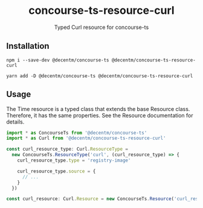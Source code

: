 <h1 align="center">
  concourse-ts-resource-curl
</h1>

<div align="center">

  Typed Curl resource for concourse-ts
</div>

## Installation

`npm i --save-dev @decentm/concourse-ts @decentm/concourse-ts-resource-curl`

`yarn add -D @decentm/concourse-ts @decentm/concourse-ts-resource-curl`

## Usage

The Time resource is a typed class that extends the base Resource class.
Therefore, it has the same properties. See the Resource documentation for details.

```typescript
import * as ConcourseTs from '@decentm/concourse-ts'
import * as Curl from '@decentm/concourse-ts-resource-curl'

const curl_resource_type: Curl.ResourceType =
  new ConcourseTs.ResourceType('curl', (curl_resource_type) => {
    curl_resource_type.type = 'registry-image'

    curl_resource_type.source = {
      // ...
    }
  })

const curl_resource: Curl.Resource = new ConcourseTs.Resource('curl_resource')
```
